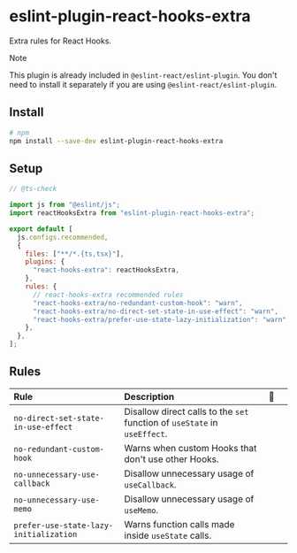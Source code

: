 # eslint-plugin-react-hooks-extra

Extra rules for React Hooks.

> [!NOTE]
> This plugin is already included in `@eslint-react/eslint-plugin`. You don't need to install it separately if you are using `@eslint-react/eslint-plugin`.

## Install

```sh
# npm
npm install --save-dev eslint-plugin-react-hooks-extra
```

## Setup

```js
// @ts-check

import js from "@eslint/js";
import reactHooksExtra from "eslint-plugin-react-hooks-extra";

export default [
  js.configs.recommended,
  {
    files: ["**/*.{ts,tsx}"],
    plugins: {
      "react-hooks-extra": reactHooksExtra,
    },
    rules: {
      // react-hooks-extra recommended rules
      "react-hooks-extra/no-redundant-custom-hook": "warn",
      "react-hooks-extra/no-direct-set-state-in-use-effect": "warn",
      "react-hooks-extra/prefer-use-state-lazy-initialization": "warn",
    },
  },
];
```

## Rules

| Rule                                   | Description                                                               | 💭  |     |
| :------------------------------------- | :------------------------------------------------------------------------ | :-: | :-: |
| `no-direct-set-state-in-use-effect`    | Disallow direct calls to the `set` function of `useState` in `useEffect`. |     |     |
| `no-redundant-custom-hook`             | Warns when custom Hooks that don't use other Hooks.                       |     |     |
| `no-unnecessary-use-callback`          | Disallow unnecessary usage of `useCallback`.                              |     |     |
| `no-unnecessary-use-memo`              | Disallow unnecessary usage of `useMemo`.                                  |     |     |
| `prefer-use-state-lazy-initialization` | Warns function calls made inside `useState` calls.                        |     |     |
